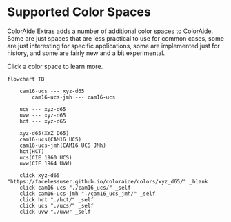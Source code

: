 # Supported Color Spaces

ColorAide Extras adds a number of additional color spaces to ColorAide. Some are just spaces that are less practical
to use for common cases, some are just interesting for specific applications, some are implemented just for history,
and some are fairly new and a bit experimental.

Click a color space to learn more.

```diagram
flowchart TB

    cam16-ucs --- xyz-d65
        cam16-ucs-jmh --- cam16-ucs

    ucs --- xyz-d65
    uvw --- xyz-d65
    hct --- xyz-d65

    xyz-d65(XYZ D65)
    cam16-ucs(CAM16 UCS)
    cam16-ucs-jmh(CAM16 UCS JMh)
    hct(HCT)
    ucs(CIE 1960 UCS)
    uvw(CIE 1964 UVW)

    click xyz-d65 "https://facelessuser.github.io/coloraide/colors/xyz_d65/" _blank
    click cam16-ucs "./cam16_ucs/" _self
    click cam16-ucs-jmh "./cam16_ucs_jmh/" _self
    click hct "./hct/" _self
    click ucs "./ucs/" _self
    click uvw "./uvw" _self
```
